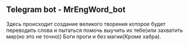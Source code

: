 ## Telegram bot - MrEngWord_bot
Здесь происходит создание великого творения которое будет переводить слова и пытаться помочь выучить их тебе(или захватить мир(но это не точно))
Боги проги и без магии(Кроме хабра).
